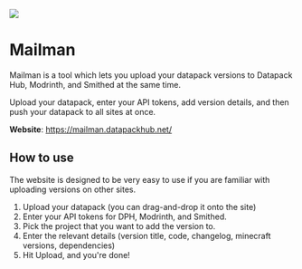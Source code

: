 ![](https://cdn.discordapp.com/attachments/1129493191847071875/1147217243751583865/image.png)

# Mailman
Mailman is a tool which lets you upload your datapack versions to Datapack Hub, Modrinth, and Smithed at the same time. 

Upload your datapack, enter your API tokens, add version details, and then push your datapack to all sites at once.

**Website**: https://mailman.datapackhub.net/

## How to use
The website is designed to be very easy to use if you are familiar with uploading versions on other sites.
1. Upload your datapack (you can drag-and-drop it onto the site)
2. Enter your API tokens for DPH, Modrinth, and Smithed.
3. Pick the project that you want to add the version to.
4. Enter the relevant details (version title, code, changelog, minecraft versions, dependencies)
5. Hit Upload, and you're done!